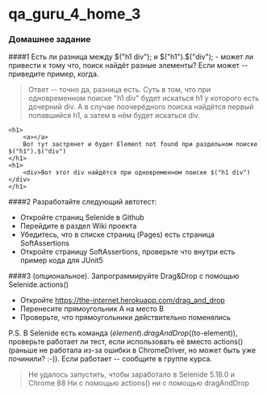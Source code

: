 # qa_guru_4_home_3

### Домашнее задание
####1
Есть ли разница между $("h1 div"); и $("h1").$("div"); - может ли привести к тому что, поиск найдёт разные элементы?
Если может -- приведите пример, когда.

>Ответ -- точно да, разница есть.
>Суть в том, что при одновременном поиске "h1 div" будет искаться h1 у которого есть дочерний div.
>А в случае поочерёдного поиска найдётся первый попавшийся h1, а затем в нём будет искаться div.

    <h1>
        <a></a>
        Вот тут застрянет и будет Element not found при раздельном поиске $("h1").$("div")
    </h1>
    <h1>
        <div>Вот этот div найдётся при одновременном поиске $("h1 div")</div>
    </h1>


####2
Разработайте следующий автотест:
- Откройте страниц Selenide в Github
- Перейдите в раздел Wiki проекта
- Убедитесь, что в списке страниц (Pages) есть страница SoftAssertions
- Откройте страницу SoftAssertions, проверьте что внутри есть пример кода для JUnit5

####3 (опциональное).
Запрограммируйте Drag&Drop с помощью Selenide.actions()
- Откройте https://the-internet.herokuapp.com/drag_and_drop
- Перенесите прямоугольник А на место В
- Проверьте, что прямоугольники действительно поменялись

P.S. В Selenide есть команда $(element).dragAndDrop($(to-element)), проверьте работает ли тест, если использовать её вместо actions()
(раньше не работала из-за ошибки в ChromeDriver, но может быть уже починили? :-)).
Если работает -- сообщите в группе курса.

>Не удалось запустить, чтобы заработало в Selenide 5.18.0 и Chrome 88
Ни с помощью actions() ни с помощью dragAndDrop